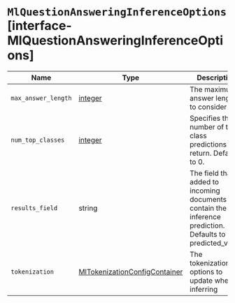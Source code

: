 # `MlQuestionAnsweringInferenceOptions` [interface-MlQuestionAnsweringInferenceOptions]

| Name | Type | Description |
| - | - | - |
| `max_answer_length` | [integer](./integer.md) | The maximum answer length to consider |
| `num_top_classes` | [integer](./integer.md) | Specifies the number of top class predictions to return. Defaults to 0. |
| `results_field` | string | The field that is added to incoming documents to contain the inference prediction. Defaults to predicted_value. |
| `tokenization` | [MlTokenizationConfigContainer](./MlTokenizationConfigContainer.md) | The tokenization options to update when inferring |
